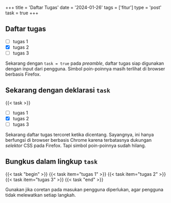 +++
title = 'Daftar Tugas'
date = '2024-01-26'
tags = ['fitur']
type = 'post'
task = true
+++

## Daftar tugas

- [ ] tugas 1
- [X] tugas 2
- [ ] tugas 3

Sekarang dengan `task = true` pada _preamble_, daftar tugas siap digunakan dengan input dari pengguna.
Simbol poin-poinnya masih terlihat di browser berbasis Firefox.

## Sekarang dengan deklarasi `task`

{{< task >}}
- [ ] tugas 1
- [X] tugas 2
- [ ] tugas 3

Sekarang daftar tugas tercoret ketika dicentang.
Sayangnya, ini hanya berfungsi di browser berbasis Chrome karena terbatasnya dukungan _selektor_ CSS pada Firefox.
Tapi simbol poin-poinnya sudah hilang.

## Bungkus dalam lingkup `task`

{{< task "begin" >}}
{{< task item="tugas 1" >}}
{{< task item="tugas 2" >}}
{{< task item="tugas 3" >}}
{{< task "end" >}}

Gunakan jika coretan pada masukan pengguna diperlukan, agar pengguna tidak melewatkan setiap langkah.